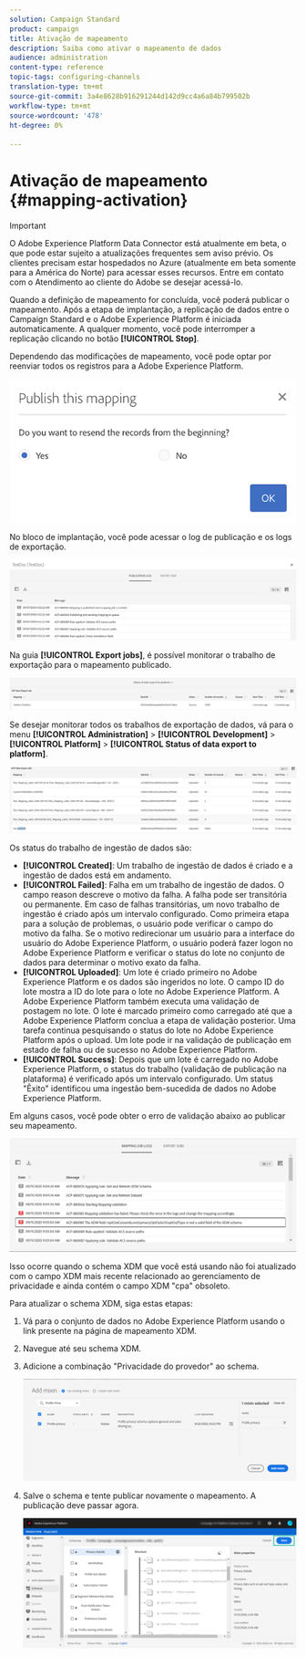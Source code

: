 ```yaml
---
solution: Campaign Standard
product: campaign
title: Ativação de mapeamento
description: Saiba como ativar o mapeamento de dados
audience: administration
content-type: reference
topic-tags: configuring-channels
translation-type: tm+mt
source-git-commit: 3a4e8628b916291244d142d9cc4a6a84b799502b
workflow-type: tm+mt
source-wordcount: '478'
ht-degree: 0%

---
```



# Ativação de mapeamento {#mapping-activation}

>[!IMPORTANT]
>
>O Adobe Experience Platform Data Connector está atualmente em beta, o que pode estar sujeito a atualizações frequentes sem aviso prévio. Os clientes precisam estar hospedados no Azure (atualmente em beta somente para a América do Norte) para acessar esses recursos. Entre em contato com o Atendimento ao cliente do Adobe se desejar acessá-lo.

Quando a definição de mapeamento for concluída, você poderá publicar o mapeamento. Após a etapa de implantação, a replicação de dados entre o Campaign Standard e o Adobe Experience Platform é iniciada automaticamente. A qualquer momento, você pode interromper a replicação clicando no botão **[!UICONTROL Stop]**.

Dependendo das modificações de mapeamento, você pode optar por reenviar todos os registros para a Adobe Experience Platform.

![](assets/aep_publishmapping.png)

No bloco de implantação, você pode acessar o log de publicação e os logs de exportação.

![](assets/aep_publog.png)

Na guia **[!UICONTROL Export jobs]**, é possível monitorar o trabalho de exportação para o mapeamento publicado.

![](assets/aep_jobstatus.png)

Se desejar monitorar todos os trabalhos de exportação de dados, vá para o menu **[!UICONTROL Administration]** > **[!UICONTROL Development]** > **[!UICONTROL Platform]** > **[!UICONTROL Status of data export to platform]**.

![](assets/aep_statusmapping.png)

Os status do trabalho de ingestão de dados são:

* **[!UICONTROL Created]**: Um trabalho de ingestão de dados é criado e a ingestão de dados está em andamento.
* **[!UICONTROL Failed]**: Falha em um trabalho de ingestão de dados. O campo reason descreve o motivo da falha. A falha pode ser transitória ou permanente. Em caso de falhas transitórias, um novo trabalho de ingestão é criado após um intervalo configurado. Como primeira etapa para a solução de problemas, o usuário pode verificar o campo do motivo da falha. Se o motivo redirecionar um usuário para a interface do usuário do Adobe Experience Platform, o usuário poderá fazer logon no Adobe Experience Platform e verificar o status do lote no conjunto de dados para determinar o motivo exato da falha.
* **[!UICONTROL Uploaded]**: Um lote é criado primeiro no Adobe Experience Platform e os dados são ingeridos no lote. O campo ID do lote mostra a ID do lote para o lote no Adobe Experience Platform. A Adobe Experience Platform também executa uma validação de postagem no lote. O lote é marcado primeiro como carregado até que a Adobe Experience Platform conclua a etapa de validação posterior. Uma tarefa continua pesquisando o status do lote no Adobe Experience Platform após o upload. Um lote pode ir na validação de publicação em estado de falha ou de sucesso no Adobe Experience Platform.
* **[!UICONTROL Success]**: Depois que um lote é carregado no Adobe Experience Platform, o status do trabalho (validação de publicação na plataforma) é verificado após um intervalo configurado. Um status &quot;Êxito&quot; identificou uma ingestão bem-sucedida de dados no Adobe Experience Platform.

Em alguns casos, você pode obter o erro de validação abaixo ao publicar seu mapeamento.

![](assets/aep_datamapping_ccpa.png)

Isso ocorre quando o schema XDM que você está usando não foi atualizado com o campo XDM mais recente relacionado ao gerenciamento de privacidade e ainda contém o campo XDM &quot;cpa&quot; obsoleto.

Para atualizar o schema XDM, siga estas etapas:

1. Vá para o conjunto de dados no Adobe Experience Platform usando o link presente na página de mapeamento XDM.

1. Navegue até seu schema XDM.

1. Adicione a combinação &quot;Privacidade do provedor&quot; ao schema.

   ![](assets/aep_datamapping_privacyfield.png)

1. Salve o schema e tente publicar novamente o mapeamento. A publicação deve passar agora.

   ![](assets/aep_save_mapping.png)
